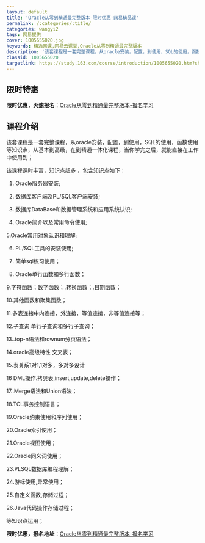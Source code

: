 ```yaml
---
layout: default
title: 'Oracle从零到精通最完整版本-限时优惠-网易精品课'
permalink: /:categories/:title/
categories: wangyi2
tags: 网易提供
cover: 1005655020.jpg
keywords: 精选网课,网易云课堂,Oracle从零到精通最完整版本
description: '该套课程是一套完整课程，从oracle安装，配置，到使用，SQL的使用，函数使用等知识点，从基本到高级，在到精通一体化课'
classid: 1005655020
targetlink: https://study.163.com/course/introduction/1005655020.htm?share=1&shareId=1025206652&utm_campaign=share&utm_medium=iphoneShare&utm_source=&utm_u=1025206652
---
```


## 限时特惠

**限时优惠，火速报名**：[Oracle从零到精通最完整版本-报名学习](https://study.163.com/course/introduction/1005655020.htm?share=1&shareId=1025206652&utm_campaign=share&utm_medium=iphoneShare&utm_source=&utm_u=1025206652)

## 课程介绍

该套课程是一套完整课程，从oracle安装，配置，到使用，SQL的使用，函数使用等知识点，从基本到高级，在到精通一体化课程，当你学完之后，就能直接在工作中使用到；

该课程课时丰富，知识点超多 ，包含知识点如下：

1. Oracle服务器安装;

2. 数据库客户端及PL/SQL客户端安装;

3. 数据库DataBase和数据管理系统和应用系统认识;

4. Oracle简介以及常用命令使用;

5.Oracle常用对象认识和理解;

6. PL/SQL工具的安装使用;

7.  简单sql练习使用；

8. Oracle单行函数和多行函数；

9.字符函数；数字函数；.转换函数；.日期函数；

10.其他函数和聚集函数；

11.多表连接中内连接，外连接，等值连接，非等值连接等；

12.子查询 单行子查询和多行子查询；

13..top-n语法和rownum分页语法；

14.oracle高级特性 交叉表；

15.表关系1对1,1对多，多对多设计

16 DML操作.拷贝表,insert,update,delete操作；

17..Merge语法和Union语法；

18.TCL事务控制语言；

19.Oracle约束使用和序列使用；

20.Oracle索引使用；

21.Oracle视图使用；

22.Oracle同义词使用；

23.PLSQL数据库编程理解；

24.游标使用,异常使用；

25.自定义函数,存储过程；

26.Java代码操作存储过程；

等知识点运用；

**限时优惠，报名地址**：[Oracle从零到精通最完整版本-报名学习](https://study.163.com/course/introduction/1005655020.htm?share=1&shareId=1025206652&utm_campaign=share&utm_medium=iphoneShare&utm_source=&utm_u=1025206652)

